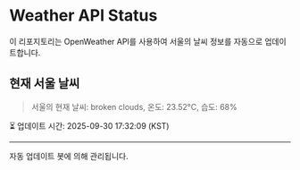 
# Weather API Status

이 리포지토리는 OpenWeather API를 사용하여 서울의 날씨 정보를 자동으로 업데이트합니다.

## 현재 서울 날씨
> 서울의 현재 날씨: broken clouds, 온도: 23.52°C, 습도: 68%

⏳ 업데이트 시간: 2025-09-30 17:32:09 (KST)

---
자동 업데이트 봇에 의해 관리됩니다.
